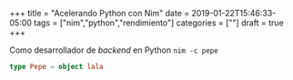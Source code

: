 +++
title = "Acelerando Python con Nim"
date = 2019-01-22T15:46:33-05:00
tags = ["nim","python","rendimiento"]
categories = [""]
draft = true
+++

Como desarrollador de *backend* en Python `nim -c pepe`


```nim
type Pepe = object lala
```
